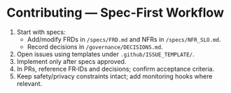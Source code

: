 # Contributing — Spec-First Workflow

1. Start with specs:
   - Add/modify FRDs in `/specs/FRD.md` and NFRs in `/specs/NFR_SLO.md`.
   - Record decisions in `/governance/DECISIONS.md`.
2. Open issues using templates under `.github/ISSUE_TEMPLATE/`.
3. Implement only after specs approved.
4. In PRs, reference FR‑IDs and decisions; confirm acceptance criteria.
5. Keep safety/privacy constraints intact; add monitoring hooks where relevant.
